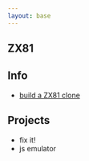 ```yaml
---
layout: base
---
```


ZX81
----

Info
----

* [build a ZX81 clone](http://echorod.home.xs4all.nl/zx/zx97_lite.htm)

Projects
---------

* fix it!
* js emulator
